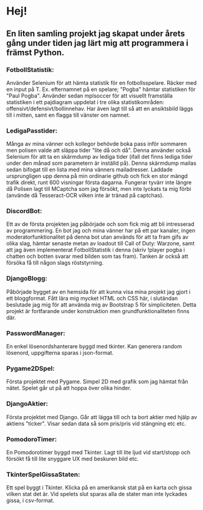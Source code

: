 <h1>Hej!</h1>
<h2>En liten samling projekt jag skapat under årets gång under tiden jag lärt mig att programmera i främst Python.</h2>

<h3>FotbollStatistik:</h3>
Använder Selenium för att hämta statistik för en fotbollsspelare. Räcker med en input på T. Ex. efternamnet på en spelare; "Pogba" hämtar statistiken för "Paul Pogba". Använder sedan mplsoccer för att visuellt framställa statistiken i ett pajdiagram uppdelat i tre olika statistikområden: offensivt/defensivt/bollinnehav. Har även lagt till så att en ansiktsbild läggs till i mitten, samt en flagga till vänster om namnet.

<h3>LedigaPasstider:</h3>
Många av mina vänner och kollegor behövde boka pass inför sommaren men polisen valde att släppa tider "lite då och då". Denna använder också Selenium för att ta en skärmdump av lediga tider (ifall det finns lediga tider under den månad som parametern är inställd på). Denna skärmdump mailas sedan bifogat till en lista med mina vänners mailadresser. Laddade ursprungligen upp denna på min ordinarie github och fick en stor mängd trafik direkt, runt 600 visningar första dagarna. Fungerar tyvärr inte längre då Polisen lagt till MCaptcha som jag försökt, men inte lyckats ta mig förbi (använde då Tesseract-OCR vilken inte är tränad på captchas).

<h3>DiscordBot:</h3>
Ett av de första projekten jag påbörjade och som fick mig att bli intresserad av programmering. En bot jag och mina vänner har på ett par kanaler, ingen moderatorfunktionalitet på denna bot utan används för att ta fram gifs av olika slag, hämtar senaste metan av loadout till Call of Duty: Warzone, samt att jag även implementerat FotbollStatistik i denna (skriv !player pogba i chatten och botten svarar med bilden som tas fram). Tanken är också att försöka få till någon slags röststyrning.

<h3>DjangoBlogg:</h3>
Påbörjade bygget av en hemsida för att kunna visa mina projekt jag gjort i ett bloggformat. Fått lära mig mycket HTML och CSS här, i slutändan beslutade jag mig för att använda mig av Bootstrap 5 för simpliciteten. Detta projekt är fortfarande under konstruktion men grundfunktionaliteten finns där.

<h3>PasswordManager:</h3>
En enkel lösenordshanterare byggd med tkinter. Kan generera random lösenord, uppgifterna sparas i json-format.

<h3>Pygame2DSpel:</h3>
Första projektet med Pygame. Simpel 2D med grafik som jag hämtat från nätet. Spelet går ut på att hoppa över olika hinder.

<h3>DjangoAktier:</h3>
Första projektet med Django. Går att lägga till och ta bort aktier med hjälp av aktiens "ticker". Visar sedan data så som pris/pris vid stängning etc etc.

<h3>PomodoroTimer:</h3>
En Pomodorotimer byggd med Tkinter. Lagt till lite ljud vid start/stopp och försökt få till lite snyggare UX med beskuren bild etc.

<h3>TkinterSpelGissaStaten:</h3>
Ett spel byggt i Tkinter. Klicka på en amerikansk stat på en karta och gissa vilken stat det är. Vid spelets slut sparas alla de stater man inte lyckades gissa, i csv-format.
